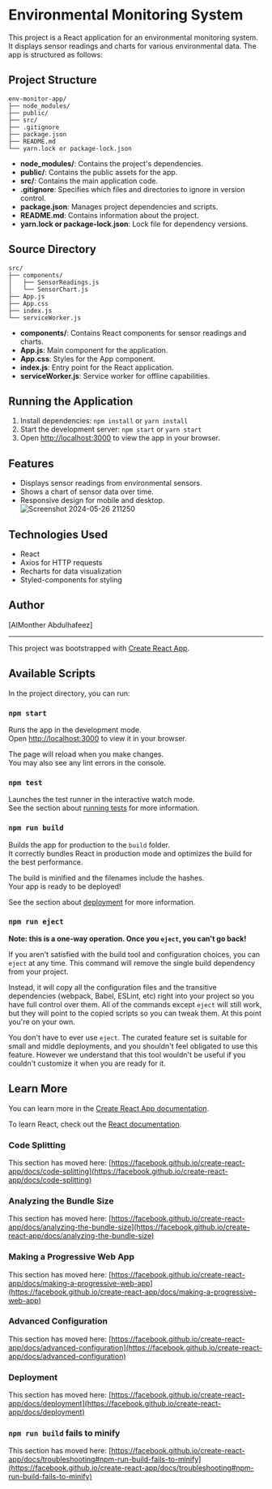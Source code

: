 # Environmental Monitoring System

This project is a React application for an environmental monitoring system. It displays sensor readings and charts for various environmental data. The app is structured as follows:

## Project Structure

```
env-monitor-app/
├── node_modules/
├── public/
├── src/
├── .gitignore
├── package.json
├── README.md
└── yarn.lock or package-lock.json
```

- **node_modules/**: Contains the project's dependencies.
- **public/**: Contains the public assets for the app.
- **src/**: Contains the main application code.
- **.gitignore**: Specifies which files and directories to ignore in version control.
- **package.json**: Manages project dependencies and scripts.
- **README.md**: Contains information about the project.
- **yarn.lock or package-lock.json**: Lock file for dependency versions.

## Source Directory

```
src/
├── components/
│   ├── SensorReadings.js
│   └── SensorChart.js
├── App.js
├── App.css
├── index.js
└── serviceWorker.js
```

- **components/**: Contains React components for sensor readings and charts.
- **App.js**: Main component for the application.
- **App.css**: Styles for the App component.
- **index.js**: Entry point for the React application.
- **serviceWorker.js**: Service worker for offline capabilities.

## Running the Application

1. Install dependencies: `npm install` or `yarn install`
2. Start the development server: `npm start` or `yarn start`
3. Open [http://localhost:3000](http://localhost:3000) to view the app in your browser.

## Features

- Displays sensor readings from environmental sensors.
- Shows a chart of sensor data over time.
- Responsive design for mobile and desktop.
![Screenshot 2024-05-26 211250](https://github.com/AlMonther9/My_Environmental-Data-Monitoring-Robot_v2/assets/139255318/97cf2c25-3a9d-4473-8f17-7d6679d23532)
## Technologies Used

- React
- Axios for HTTP requests
- Recharts for data visualization
- Styled-components for styling

## Author

[AlMonther Abdulhafeez]

---


This project was bootstrapped with [Create React App](https://github.com/facebook/create-react-app).

## Available Scripts

In the project directory, you can run:

### `npm start`

Runs the app in the development mode.\
Open [http://localhost:3000](http://localhost:3000) to view it in your browser.

The page will reload when you make changes.\
You may also see any lint errors in the console.

### `npm test`

Launches the test runner in the interactive watch mode.\
See the section about [running tests](https://facebook.github.io/create-react-app/docs/running-tests) for more information.

### `npm run build`

Builds the app for production to the `build` folder.\
It correctly bundles React in production mode and optimizes the build for the best performance.

The build is minified and the filenames include the hashes.\
Your app is ready to be deployed!

See the section about [deployment](https://facebook.github.io/create-react-app/docs/deployment) for more information.

### `npm run eject`

**Note: this is a one-way operation. Once you `eject`, you can't go back!**

If you aren't satisfied with the build tool and configuration choices, you can `eject` at any time. This command will remove the single build dependency from your project.

Instead, it will copy all the configuration files and the transitive dependencies (webpack, Babel, ESLint, etc) right into your project so you have full control over them. All of the commands except `eject` will still work, but they will point to the copied scripts so you can tweak them. At this point you're on your own.

You don't have to ever use `eject`. The curated feature set is suitable for small and middle deployments, and you shouldn't feel obligated to use this feature. However we understand that this tool wouldn't be useful if you couldn't customize it when you are ready for it.

## Learn More

You can learn more in the [Create React App documentation](https://facebook.github.io/create-react-app/docs/getting-started).

To learn React, check out the [React documentation](https://reactjs.org/).

### Code Splitting

This section has moved here: [https://facebook.github.io/create-react-app/docs/code-splitting](https://facebook.github.io/create-react-app/docs/code-splitting)

### Analyzing the Bundle Size

This section has moved here: [https://facebook.github.io/create-react-app/docs/analyzing-the-bundle-size](https://facebook.github.io/create-react-app/docs/analyzing-the-bundle-size)

### Making a Progressive Web App

This section has moved here: [https://facebook.github.io/create-react-app/docs/making-a-progressive-web-app](https://facebook.github.io/create-react-app/docs/making-a-progressive-web-app)

### Advanced Configuration

This section has moved here: [https://facebook.github.io/create-react-app/docs/advanced-configuration](https://facebook.github.io/create-react-app/docs/advanced-configuration)

### Deployment

This section has moved here: [https://facebook.github.io/create-react-app/docs/deployment](https://facebook.github.io/create-react-app/docs/deployment)

### `npm run build` fails to minify

This section has moved here: [https://facebook.github.io/create-react-app/docs/troubleshooting#npm-run-build-fails-to-minify](https://facebook.github.io/create-react-app/docs/troubleshooting#npm-run-build-fails-to-minify)

